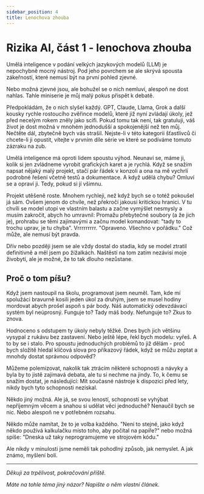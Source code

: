 ```yaml
---
sidebar_position: 4
title: Lenochova zhouba
---
```


# Rizika AI, část 1 - lenochova zhouba

Umělá inteligence v podání velkých jazykových modelů (LLM) je nepochybně mocný nástroj. Pod jeho povrchem se ale skrývá spousta zákeřností, které nemusí být na první pohled zjevné.

Nebo možná zjevné jsou, ale bohužel se o nich nemluví, alespoň ne dost nahlas. Tahle miniserie je můj malý pokus přispět k debatě.

Předpokládám, že o nich slyšel každý. GPT, Claude, Llama, Grok a další kousky rychle rostoucího zvěřince modelů, které již nyní zvládají úkoly, jež před necelým rokem zněly jako scifi. Pokud tomu tak není, tak gratuluji, váš život je dost možná v mnohém jednodušší a spokojenější než ten můj. Nečtěte dál, zbytečně bych vás strašil. Nejste-li v této kategorii šťastlivců či chcete-li ji opustit, vítejte v prvním díle série ve které se podíváme tomuto zázraku na zub.

Umělá inteligence má oproti lidem spoustu výhod. Neunaví se, máme ji, kolik si jen zvládneme vyrobit grafických karet a je rychlá. Když se snažím napsat nějaký malý projekt, stačí pár řádek v konzoli a ona na mě vychrlí podrobné řešení včetně testů a dokumentace. A když udělá chybu? Omluví se a opraví ji. Tedy, pokud si jí všimnu.

Projekt utěšeně roste. Mnohem rychleji, než když bych se o totéž pokoušel já sám. Ovšem jenom do chvíle, než překročí jakousi kritickou hranici. V tu chvíli se model utopí ve vlastním balastu a začne vymýšlet nesmysly a musím zakročit, abych ho umravnil: Promažu přebytečné soubory (a že jich je), prohrabu se těmi zajímavými a začnu model komandovat: "tady to trochu uprav, je tu chyba". Vrrrrrrrrr. "Opraveno. Všechno v pořádku." Což může, ale nemusí být pravda.

Dřív nebo později jsem se ale vždy dostal do stadia, kdy se model ztratil definitivně a měl jsem po žížalkách. Naštěstí na tom zatím nezávisí moje živobytí, ale je možné, že to tak dlouho nezůstane.

## Proč o tom píšu?

Když jsem nastoupil na školu, programovat jsem neuměl. Tam, kde mí spolužáci bravurně kosili jeden úkol za druhým, jsem se musel hodiny mordovat abych prošel aspoň s pár body. Náš automatický odevzdávací systém byl neúprosný. Funguje to? Tady máš body. Nefunguje to? Zkus to znova.

Hodnoceno s odstupem ty úkoly nebyly těžké. Dnes bych jich většinu vysypal z rukávu bez zastavení. Nebo ještě lépe, řekl bych modelu: vyřeš. A to by se i stalo. Pro spoustu jednoduchých problémů to již dělám - proč bych složitě hledal klíčová slova pro příkazový řádek, když se můžu zeptat a mnohdy dostat správnou odpověď?

Můžeme polemizovat, nakolik tak ztrácím některé schopnosti a návyky a byla by to jistě zajímavá debata, ale tu si nechme na jindy. To, k čemu se snažím dostat, je následující: Mít současné nástroje k dispozici před lety, nikdy bych tyto schopnosti nezískal.

Někdo jiný možná. Ale já, se svou leností, schopností se vyhýbat nepříjemným věcem a snahou si udělat věci jednoduché? Nenaučil bych se nic. Nebo alespoň ne v potřebném rozsahu.

Někdo může namítat, že to je volba každého. "Není to stejné, jako když někdo používá kalkulačku místo toho, aby počítal na papíře?" nebo možná spíše: "Dneska už taky neprogramujeme ve strojovém kódu."

Ale nikdy v minulosti jsme neměli tak pohodlný způsob, jak nemyslet. A jak známo, myšlení bolí.

---

*Děkuji za trpělivost, pokračování příště.*

*Máte na tohle téma jiný názor? Napište o něm vlastní článek.*
